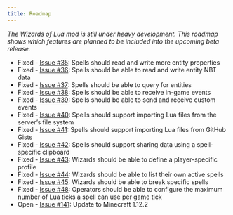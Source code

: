 ```yaml
---
title: Roadmap
---
```

*The Wizards of Lua mod is still under heavy development.
This roadmap shows which features are planned to be included into the upcoming beta release.*

* Fixed - [Issue #35](https://github.com/wizards-of-lua/wizards-of-lua/issues/35): Spells should read and write more entity properties
* Fixed - [Issue #36](https://github.com/wizards-of-lua/wizards-of-lua/issues/36): Spells should be able to read and write entity NBT data
* Fixed - [Issue #37](https://github.com/wizards-of-lua/wizards-of-lua/issues/37): Spells should be able to query for entities
* Fixed - [Issue #38](https://github.com/wizards-of-lua/wizards-of-lua/issues/38): Spells should be able to receive in-game events
* Fixed - [Issue #39](https://github.com/wizards-of-lua/wizards-of-lua/issues/39): Spells should be able to send and receive custom events
* Fixed - [Issue #40](https://github.com/wizards-of-lua/wizards-of-lua/issues/40): Spells should support importing Lua files from the server’s file system
* Fixed - [Issue #41](https://github.com/wizards-of-lua/wizards-of-lua/issues/41): Spells should support importing Lua files from GitHub Gists
* Fixed - [Issue #42](https://github.com/wizards-of-lua/wizards-of-lua/issues/42): Spells should support sharing data using a spell-specific clipboard
* Fixed - [Issue #43](https://github.com/wizards-of-lua/wizards-of-lua/issues/43): Wizards should be able to define a player-specific profile
* Fixed - [Issue #44](https://github.com/wizards-of-lua/wizards-of-lua/issues/44): Wizards should be able to list their own active spells
* Fixed - [Issue #45](https://github.com/wizards-of-lua/wizards-of-lua/issues/45): Wizards should be able to break specific spells
* Fixed - [Issue #48](https://github.com/wizards-of-lua/wizards-of-lua/issues/48): Operators should be able to configure the maximum number of Lua ticks a spell can use per game tick
* Open - [Issue #141](https://github.com/wizards-of-lua/wizards-of-lua/issues/141): Update to Minecraft 1.12.2
